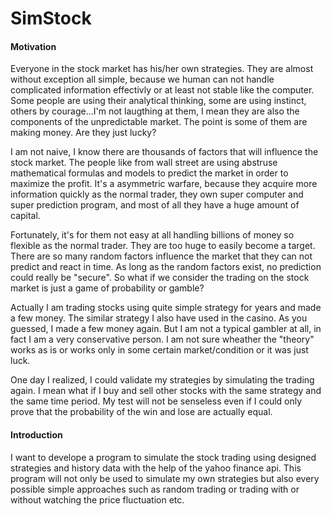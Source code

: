 SimStock
========

#### Motivation
Everyone in the stock market has his/her own strategies. They are almost without exception all simple, because we human can not handle complicated information effectivly or at least not stable like the computer. Some people are using their analytical thinking, some are using instinct, others by courage...I'm not laugthing at them, I mean they are also the components of the unpredictable market. The point is some of them are making money. Are they just lucky? 

I am not naive, I know there are thousands of factors that will influence the stock market. The people like from wall street are using abstruse mathematical formulas and models to predict the market in order to maximize the profit. It's a asymmetric warfare, because they acquire more information quickly as the normal trader, they own super computer and super prediction program, and most of all they have a huge amount of capital.

Fortunately, it's for them not easy at all handling billions of money so flexible as the normal trader. They are too huge to easily become a target. There are so many random factors influence the market that they can not predict and react in time. As long as the random factors exist, no prediction could really be "secure". So what if we consider the trading on the stock market is just a game of probability or gamble? 

Actually I am trading stocks using quite simple strategy for years and made a few money. The similar strategy I also have used in the casino. As you guessed, I made a few money again. But I am not a typical gambler at all, in fact I am a very conservative person. I am not sure wheather the "theory" works as is or works only in some certain market/condition or it was just luck. 

One day I realized, I could validate my strategies by simulating the trading again. I mean what if I buy and sell other stocks with the same strategy and the same time period. My test will not be senseless even if I could only prove that the probability of the win and lose are actually equal.

#### Introduction
I want to develope a program to simulate the stock trading using designed strategies and history data with the help of the yahoo finance api. This program will not only be used to simulate my own strategies but also every possible simple approaches such as random trading or trading with or without watching the price fluctuation etc. 


